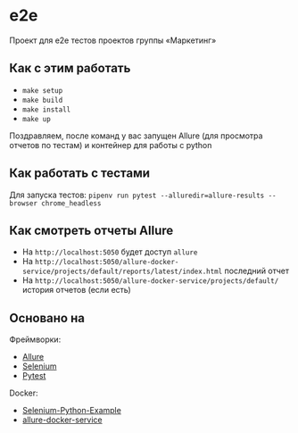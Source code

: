 # e2e

Проект для e2e тестов проектов группы «Маркетинг»

## Как с этим работать

- `make setup`
- `make build`
- `make install`
- `make up`

Поздравляем, после команд у вас запущен Allure (для просмотра отчетов по тестам) и контейнер для работы с python

## Как работать с тестами

Для запуска тестов:
`pipenv run pytest --alluredir=allure-results --browser chrome_headless`

## Как смотреть отчеты Allure

- На `http://localhost:5050` будет доступ `allure`
- На `http://localhost:5050/allure-docker-service/projects/default/reports/latest/index.html` последний отчет
- На `http://localhost:5050/allure-docker-service/projects/default/` история отчетов (если есть)

## Основано на

Фреймворки:

- [Allure](https://www.allure.com/)
- [Selenium](https://www.selenium.dev/)
- [Pytest](https://docs.pytest.org/en/7.1.x/)

Docker:

- [Selenium-Python-Example](https://github.com/nirtal85/Selenium-Python-Example)
- [allure-docker-service](https://github.com/fescobar/allure-docker-service)
